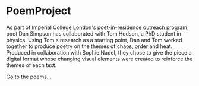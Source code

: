# PoemProject

As part of Imperial College London's [poet-in-residence outreach program](https://www.dansimpsonpoet.co.uk/imperial-college-verse-research), poet Dan Simpson has collaborated with Tom Hodson, a PhD student in physics. Using Tom&apos;s research as a starting point, Dan and Tom worked together to produce poetry on the themes of chaos, order and heat. Produced in collaboration with Sophie Nadel, they chose to give the piece a digital format whose changing visual elements were created to reinforce the themes of each text.

[Go to the poems...](https://tomhodson.github.io/PoemProject/)
